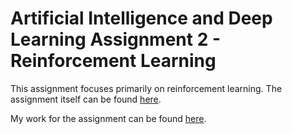 # Artificial Intelligence and Deep Learning Assignment 2 - Reinforcement Learning

This assignment focuses primarily on reinforcement learning.  The assignment itself can be found [here](https://github.com/anyapriya/ExamplesOfWork/blob/master/LSE%20-%20Artificial%20Intelligence%20and%20Deep%20Learning/Assignment2/Assignment2.md).

My work for the assignment can be found [here](https://github.com/anyapriya/ExamplesOfWork/blob/master/LSE%20-%20Artificial%20Intelligence%20and%20Deep%20Learning/Assignment2/AIHW2.ipynb).
